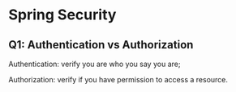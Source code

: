 # Spring Security

## Q1: Authentication vs Authorization

Authentication: verify you are who you say you are;

Authorization: verify if you have permission to access a resource.